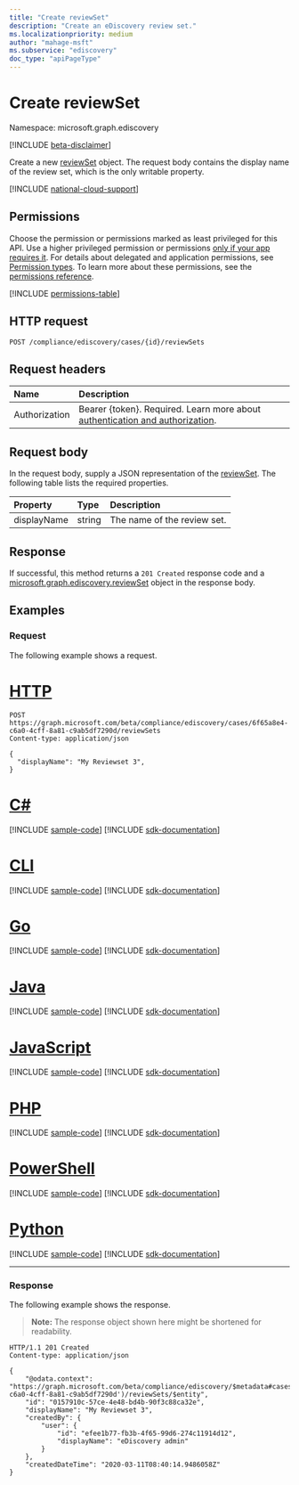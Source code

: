 ```yaml
---
title: "Create reviewSet"
description: "Create an eDiscovery review set."
ms.localizationpriority: medium
author: "mahage-msft"
ms.subservice: "ediscovery"
doc_type: "apiPageType"
---
```


# Create reviewSet

Namespace: microsoft.graph.ediscovery

[!INCLUDE [beta-disclaimer](../../includes/beta-disclaimer.md)]

Create a new [reviewSet](../resources/ediscovery-reviewset.md) object. The request body contains the display name of the review set, which is the only writable property.

[!INCLUDE [national-cloud-support](../../includes/global-only.md)]

## Permissions

Choose the permission or permissions marked as least privileged for this API. Use a higher privileged permission or permissions [only if your app requires it](/graph/permissions-overview#best-practices-for-using-microsoft-graph-permissions). For details about delegated and application permissions, see [Permission types](/graph/permissions-overview#permission-types). To learn more about these permissions, see the [permissions reference](/graph/permissions-reference).

<!-- { "blockType": "permissions", "name": "ediscovery_case_post_reviewsets" } -->
[!INCLUDE [permissions-table](../includes/permissions/ediscovery-case-post-reviewsets-permissions.md)]

## HTTP request

<!-- { "blockType": "ignored" } -->

```http
POST /compliance/ediscovery/cases/{id}/reviewSets
```

## Request headers

| Name       | Description|
|:-----------|:-----------|
|Authorization|Bearer {token}. Required. Learn more about [authentication and authorization](/graph/auth/auth-concepts).|

## Request body

In the request body, supply a JSON representation of the [reviewSet](../resources/ediscovery-reviewset.md).  The following table lists the required properties.

| Property     | Type        | Description |
|:-------------|:------------|:------------|
| displayName  | string      | The name of the review set. |

## Response

If successful, this method returns a `201 Created` response code and a [microsoft.graph.ediscovery.reviewSet](../resources/ediscovery-reviewset.md) object in the response body.

## Examples

### Request

The following example shows a request.

# [HTTP](#tab/http)
<!-- {
  "blockType": "request",
  "name": "post_reviewset"
}-->

```http
POST https://graph.microsoft.com/beta/compliance/ediscovery/cases/6f65a8e4-c6a0-4cff-8a81-c9ab5df7290d/reviewSets
Content-type: application/json

{
  "displayName": "My Reviewset 3",
}
```

# [C#](#tab/csharp)
[!INCLUDE [sample-code](../includes/snippets/csharp/post-reviewset-csharp-snippets.md)]
[!INCLUDE [sdk-documentation](../includes/snippets/snippets-sdk-documentation-link.md)]

# [CLI](#tab/cli)
[!INCLUDE [sample-code](../includes/snippets/cli/post-reviewset-cli-snippets.md)]
[!INCLUDE [sdk-documentation](../includes/snippets/snippets-sdk-documentation-link.md)]

# [Go](#tab/go)
[!INCLUDE [sample-code](../includes/snippets/go/post-reviewset-go-snippets.md)]
[!INCLUDE [sdk-documentation](../includes/snippets/snippets-sdk-documentation-link.md)]

# [Java](#tab/java)
[!INCLUDE [sample-code](../includes/snippets/java/post-reviewset-java-snippets.md)]
[!INCLUDE [sdk-documentation](../includes/snippets/snippets-sdk-documentation-link.md)]

# [JavaScript](#tab/javascript)
[!INCLUDE [sample-code](../includes/snippets/javascript/post-reviewset-javascript-snippets.md)]
[!INCLUDE [sdk-documentation](../includes/snippets/snippets-sdk-documentation-link.md)]

# [PHP](#tab/php)
[!INCLUDE [sample-code](../includes/snippets/php/post-reviewset-php-snippets.md)]
[!INCLUDE [sdk-documentation](../includes/snippets/snippets-sdk-documentation-link.md)]

# [PowerShell](#tab/powershell)
[!INCLUDE [sample-code](../includes/snippets/powershell/post-reviewset-powershell-snippets.md)]
[!INCLUDE [sdk-documentation](../includes/snippets/snippets-sdk-documentation-link.md)]

# [Python](#tab/python)
[!INCLUDE [sample-code](../includes/snippets/python/post-reviewset-python-snippets.md)]
[!INCLUDE [sdk-documentation](../includes/snippets/snippets-sdk-documentation-link.md)]

---

### Response

The following example shows the response.

> **Note:** The response object shown here might be shortened for readability.

<!-- {
  "blockType": "response",
  "truncated": true,
  "@odata.type": "microsoft.graph.ediscovery.reviewSet"
} -->

```http
HTTP/1.1 201 Created
Content-type: application/json

{
    "@odata.context": "https://graph.microsoft.com/beta/compliance/ediscovery/$metadata#cases('6f65a8e4-c6a0-4cff-8a81-c9ab5df7290d')/reviewSets/$entity",
    "id": "0157910c-57ce-4e48-bd4b-90f3c88ca32e",
    "displayName": "My Reviewset 3",
    "createdBy": {
        "user": {
            "id": "efee1b77-fb3b-4f65-99d6-274c11914d12",
            "displayName": "eDiscovery admin"
        }
    },
    "createdDateTime": "2020-03-11T08:40:14.9486058Z"
}
```

<!-- uuid: 16cd6b66-4b1a-43a1-adaf-3a886856ed98
2019-02-04 14:57:30 UTC -->
<!-- {
  "type": "#page.annotation",
  "description": "Update reviewset",
  "keywords": "",
  "section": "documentation",
  "tocPath": ""
}-->


